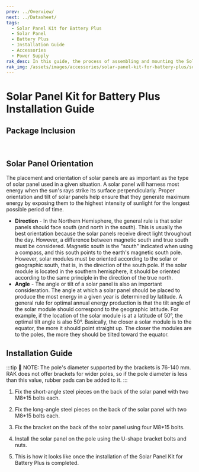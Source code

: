 ```yaml
---
prev: ../Overview/
next: ../Datasheet/
tags:
  - Solar Panel Kit for Battery Plus
  - Solar Panel
  - Battery Plus
  - Installation Guide
  - Accessories
  - Power Supply
rak_desc: In this guide, the process of assembling and mounting the Solar Panel Kit for Battery Plus will be shown step by step. Strict adherence to the steps guarantees a secured and durable solar panel.
rak_img: /assets/images/accessories/solar-panel-kit-for-battery-plus/solar-panel-kit-for-battery-plus-overview.png
---
```


# Solar Panel Kit for Battery Plus Installation Guide

## Package Inclusion

<br>

<rk-img
src="/assets/images/accessories/solar-panel-kit-for-battery-plus/installation-guide/1-package-inclusion.png"
  width="50%"
  caption="Package inclusion"
/>

## Solar Panel Orientation

The placement and orientation of solar panels are as important as the type of solar panel used in a given situation. A solar panel will harness most energy when the sun's rays strike its surface perpendicularly. Proper orientation and tilt of solar panels help ensure that they generate maximum energy by exposing them to the highest intensity of sunlight for the longest possible period of time.

- **Direction** - In the Northern Hemisphere, the general rule is that solar panels should face south (and north in the south). This is usually the best orientation because the solar panels receive direct light throughout the day. However, a difference between magnetic south and true south must be considered. Magnetic south is the "south" indicated when using a compass, and this south points to the earth's magnetic south pole. However, solar modules must be oriented according to the solar or geographic south, that is, in the direction of the south pole. If the solar module is located in the southern hemisphere, it should be oriented according to the same principle in the direction of the true north.
- **Angle** - The angle or tilt of a solar panel is also an important consideration. The angle at which a solar panel should be placed to produce the most energy in a given year is determined by latitude. A general rule for optimal annual energy production is that the tilt angle of the solar module should correspond to the geographic latitude. For example, if the location of the solar module is at a latitude of 50°, the optimal tilt angle is also 50°. Basically, the closer a solar module is to the equator, the more it should point straight up. The closer the modules are to the poles, the more they should be tilted toward the equator.

## Installation Guide

:::tip 📝 NOTE:
The pole's diameter supported by the brackets is 76-140&nbsp;mm. RAK does not offer brackets for wider poles, so if the pole diameter is less than this value, rubber pads can be added to it.
:::

1. Fix the short-angle steel pieces on the back of the solar panel with two M8*15 bolts each.

<rk-img
src="/assets/images/accessories/solar-panel-kit-for-battery-plus/installation-guide/2-fixing-the-short-angle-steel-pieces.png"
  width="50%"
  caption="Fixing the short angle steel pieces"
/>

2. Fix the long-angle steel pieces on the back of the solar panel with two M8*15 bolts each.

<rk-img
src="/assets/images/accessories/solar-panel-kit-for-battery-plus/installation-guide/3-fixing-the-long-angle-steel-pieces.png"
  width="50%"
  caption="Fixing the long angle steel pieces"
/>

3. Fix the bracket on the back of the solar panel using four M8*15 bolts.

<rk-img
src="/assets/images/accessories/solar-panel-kit-for-battery-plus/installation-guide/4-fixing-the-bracket.png"
  width="50%"
  caption="Fixing the bracket"
/>

4. Install the solar panel on the pole using the U-shape bracket bolts and nuts.

<rk-img
src="/assets/images/accessories/solar-panel-kit-for-battery-plus/installation-guide/5-installing-the-panel-on-the-pole.png"
  width="40%"
  caption="Installing the panel on the pole"
/>

5. This is how it looks like once the installation of the Solar Panel Kit for Battery Plus is completed.

<rk-img
src="/assets/images/accessories/solar-panel-kit-for-battery-plus/installation-guide/6-completed-installation.png"
  width="30%"
  caption="Completed installation"
/>
